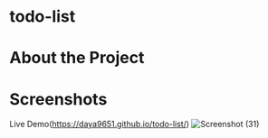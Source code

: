 # todo-list

# About the Project
# Screenshots

Live Demo(https://daya9651.github.io/todo-list/) ![Screenshot (31)](https://github.com/Daya9651/todo-list/assets/116792273/c86a3179-af78-4903-befa-af1402f6e4f3)

